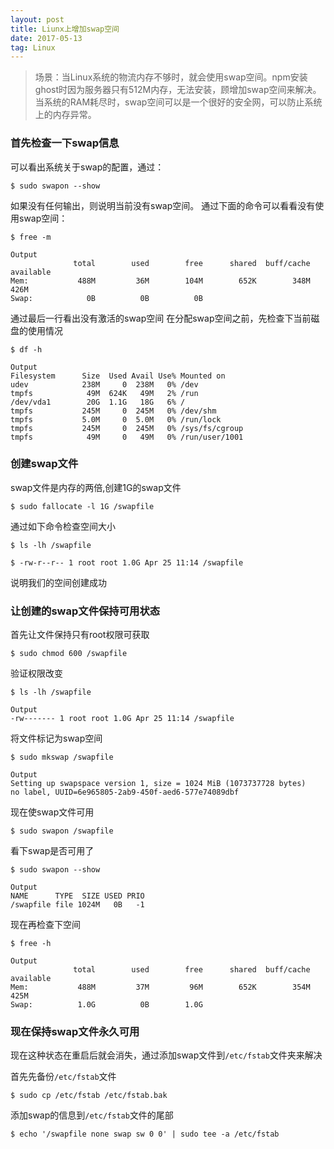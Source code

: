 ```yaml
---
layout: post
title: Liunx上增加swap空间
date: 2017-05-13
tag: Linux
---
```


> 场景：当Linux系统的物流内存不够时，就会使用swap空间。npm安装ghost时因为服务器只有512M内存，无法安装，顾增加swap空间来解决。当系统的RAM耗尽时，swap空间可以是一个很好的安全网，可以防止系统上的内存异常。

### 首先检查一下swap信息
可以看出系统关于swap的配置，通过：

```
$ sudo swapon --show
```

如果没有任何输出，则说明当前没有swap空间。
通过下面的命令可以看看没有使用swap空间：

```
$ free -m
```

```
Output
              total        used        free      shared  buff/cache   available
Mem:           488M         36M        104M        652K        348M        426M
Swap:            0B          0B          0B
```

通过最后一行看出没有激活的swap空间
在分配swap空间之前，先检查下当前磁盘的使用情况

```
$ df -h
```

```
Output
Filesystem      Size  Used Avail Use% Mounted on
udev            238M     0  238M   0% /dev
tmpfs            49M  624K   49M   2% /run
/dev/vda1        20G  1.1G   18G   6% /
tmpfs           245M     0  245M   0% /dev/shm
tmpfs           5.0M     0  5.0M   0% /run/lock
tmpfs           245M     0  245M   0% /sys/fs/cgroup
tmpfs            49M     0   49M   0% /run/user/1001
```

### 创建swap文件
swap文件是内存的两倍,创建1G的swap文件

```
$ sudo fallocate -l 1G /swapfile
```

通过如下命令检查空间大小

```
$ ls -lh /swapfile
```

```
$ -rw-r--r-- 1 root root 1.0G Apr 25 11:14 /swapfile
```

说明我们的空间创建成功

### 让创建的swap文件保持可用状态
首先让文件保持只有root权限可获取

```
$ sudo chmod 600 /swapfile
```

验证权限改变

```
$ ls -lh /swapfile
```

```
Output
-rw------- 1 root root 1.0G Apr 25 11:14 /swapfile
```

将文件标记为swap空间

```
$ sudo mkswap /swapfile
```

```
Output
Setting up swapspace version 1, size = 1024 MiB (1073737728 bytes)
no label, UUID=6e965805-2ab9-450f-aed6-577e74089dbf
```

现在使swap文件可用

```
$ sudo swapon /swapfile
```

看下swap是否可用了

```
$ sudo swapon --show
```

```
Output
NAME      TYPE  SIZE USED PRIO
/swapfile file 1024M   0B   -1
```

现在再检查下空间

```
$ free -h
```

```
Output
              total        used        free      shared  buff/cache   available
Mem:           488M         37M         96M        652K        354M        425M
Swap:          1.0G          0B        1.0G
```

### 现在保持swap文件永久可用
现在这种状态在重启后就会消失，通过添加swap文件到`/etc/fstab`文件夹来解决

首先先备份`/etc/fstab`文件

```
$ sudo cp /etc/fstab /etc/fstab.bak
```

添加swap的信息到`/etc/fstab`文件的尾部

```
$ echo '/swapfile none swap sw 0 0' | sudo tee -a /etc/fstab
```



